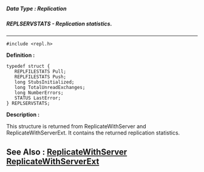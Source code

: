 ##### Data Type : Replication
##### REPLSERVSTATS - Replication statistics.
---
```
#include <repl.h>
```

**Definition :**
```
typedef struct {
   REPLFILESTATS Pull;
   REPLFILESTATS Push;
   long StubsInitialized;
   long TotalUnreadExchanges;
   long NumberErrors;
   STATUS LastError;
} REPLSERVSTATS;
```

**Description :**

This structure is returned from ReplicateWithServer and ReplicateWithServerExt.  It contains the returned replication statistics.


**See Also :**
[ReplicateWithServer](/domino-c-api-docs/reference/Func/ReplicateWithServer)
[ReplicateWithServerExt](/domino-c-api-docs/reference/Func/ReplicateWithServerExt)
---
